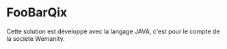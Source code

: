 # FooBarQix
Cette solution est développé avec la langage JAVA, c'est pour le compte de la societe Wemanity. 
